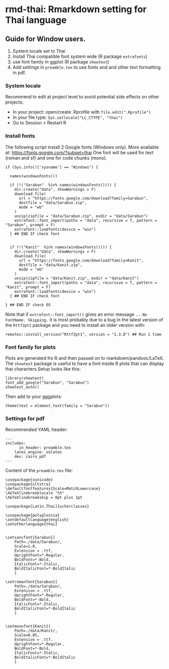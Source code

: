 # rmd-thai: Rmarkdown setting for Thai language

## Guide for Window users. 

1. System locale set to Thai
1. Install Thai compatible font system wide (R package `extrafonts`)
1. use font family in ggplot (R package `showtext`)
1. Add settings in `preamble.tex` to use fonts and and other text formatting in pdf.

### System locale

Recommend to edit at project level to avoid potential side effects on other projects.

- In your project: open/create .Rprofile with `file.edit(".Rprofile")`  
- In your file type: `Sys.setlocale("LC_CTYPE", "thai")` 
- Go to Session > Restart R

### Install fonts 

The following script install 2 Google fonts (Windows only). More available at: https://fonts.google.com/?subset=thai
One font will be used for text (roman and sf) and one for code chunks (mono).

    if (Sys.info()['sysname'] == "Windows") {
      
      names(windowsFonts())
      
      if (!("Sarabun"  %in% names(windowsFonts()))) {
        dir.create("data", showWarnings = F)
        download.file(
          url = "https://fonts.google.com/download?family=Sarabun", 
          destfile = "data/Sarabun.zip", 
          mode = "wb"
        )
        unzip(zipfile = "data/Sarabun.zip", exdir = "data/Sarabun")
        extrafont::font_import(paths = "data", recursive = T, pattern = "Sarabun", prompt = F)
        extrafont::loadfonts(device = "win")
      } ## END IF check font
      
      
      if (!("Kanit"  %in% names(windowsFonts()))) {
        dir.create("data", showWarnings = F)
        download.file(
          url = "https://fonts.google.com/download?family=Kanit", 
          destfile = "data/Kanit.zip", 
          mode = "wb"
        )
        unzip(zipfile = "data/Kanit.zip", exdir = "data/Kanit")
        extrafont::font_import(paths = "data", recursive = T, pattern = "Kanit", prompt = F)
        extrafont::loadfonts(device = "win")
      } ## END IF check font
      
    } ## END IF check OS
 
 
Note that if `extrafont::font_import()` gives an error message `...No FontName. Skipping.` it is most probably due to a bug in the latest version of the `Rttf2pt1` package and you need to install an older version with:

    remotes::install_version("Rttf2pt1", version = "1.3.8") ## Run 1 time



### Font family for plots

Plots are generated fro R and then passed on to markdown/pandooc/LaTeX. The `showtext` package is useful to have a font inside R plots that can display thai characters.Setup looks like this:

    library(showtext)
    font_add_google("Sarabun", "Sarabun")
    showtext_auto()

Then add to your gggplots:

    theme(text = element_text(family = "Sarabun"))



### Settings for pdf

Recommended YAML header:

    ---
    includes:
          in_header: preamble.tex
        latex_engine: xelatex
        dev: cairo_pdf
    ---

Content of the `preamble.tex` file:

    \usepackage{xunicode}
    \usepackage{xltxtra}
    \defaultfontfeatures{Scale=MatchLowercase}
    \XeTeXlinebreaklocale "th"
    \XeTeXlinebreakskip = 0pt plus 1pt
    
    \usepackage[Latin,Thai]{ucharclasses}
    
    \usepackage{polyglossia}
    \setdefaultlanguage{english}
    \setotherlanguage{thai}
    
    
    \setsansfont{Sarabun}[
        Path=./data/Sarabun/,
        Scale=1.0,
        Extension = .ttf,
        UprightFont=*-Regular,
        BoldFont=*-Bold,
        ItalicFont=*-Italic,
        BoldItalicFont=*-BoldItalic
        ]
    
    \setromanfont{Sarabun}[
        Path=./data/Sarabun/,
        Extension = .ttf,
        UprightFont=*-Regular,
        BoldFont=*-Bold,
        ItalicFont=*-Italic,
        BoldItalicFont=*-BoldItalic
        ]
    
    
    \setmonofont{Kanit}[
        Path=./data/Kanit/,
        Scale=0.85,
        Extension = .ttf,
        UprightFont=*-Regular,
        BoldFont=*-Bold,
        ItalicFont=*-Italic,
        BoldItalicFont=*-BoldItalic
        ]


